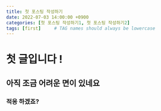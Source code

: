 ```yaml
---
title: 첫 포스팅 작성하기
date: 2022-07-03 14:00:00 +0900
categories: [첫 포스팅 작성하기1, 첫 포스팅 작성하기2]
tags: [first]     # TAG names should always be lowercase
---
```


# 첫 글입니다 !

## 아직 조금 어려운 면이 있네요 

### 적응 하겠죠?